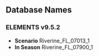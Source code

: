 

## Database Names

### ELEMENTS v9.5.2 
* **Scenario** Riverine_FL_07013_1
* **In Season** Riverine_FL_07900_1
